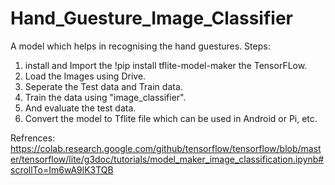 # Hand_Guesture_Image_Classifier
A model which helps in recognising the hand guestures.
Steps:
1. install and Import the !pip install tflite-model-maker the TensorFLow.
2. Load the Images using Drive.
3. Seperate the Test data and Train data.
4. Train the data using "image_classifier".
5. And evaluate the test data.
6. Convert the model to Tflite file which can be used in Android or Pi, etc.

Refrences: https://colab.research.google.com/github/tensorflow/tensorflow/blob/master/tensorflow/lite/g3doc/tutorials/model_maker_image_classification.ipynb#scrollTo=Im6wA9lK3TQB
